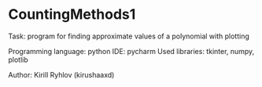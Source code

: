 # CountingMethods1

Task: program for finding approximate values of a polynomial with plotting

Programming language: python
IDE: pycharm
Used libraries: tkinter, numpy, plotlib

Author: Kirill Ryhlov (kirushaaxd)
